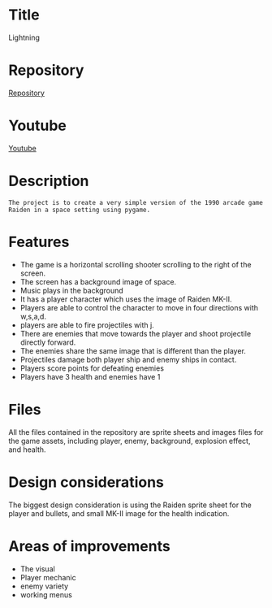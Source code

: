 # **Title**
Lightning

# **Repository** 
[Repository](https://github.com/YaoXiao4090/Lightning.git)

# **Youtube**
[Youtube](https://youtu.be/OcrkrfnrkS0)

# **Description**
    The project is to create a very simple version of the 1990 arcade game Raiden in a space setting using pygame.

# **Features**
- The game is a horizontal scrolling shooter scrolling to the right of the screen.  
- The screen has a background image of space.  
- Music plays in the background
- It has a player character which uses the image of Raiden MK-II.  
- Players are able to control the character to move in four directions with w,s,a,d.  
- players are able to fire projectiles with j.  
- There are enemies that move towards the player and shoot projectile directly forward.  
- The enemies share the same image that is different than the player.    
- Projectiles damage both player ship and enemy ships in contact.  
- Players score points for defeating enemies
- Players have 3 health and enemies have 1

# **Files**
All the files contained in the repository are sprite sheets and images files for the game assets, including player, enemy, background, explosion effect, and health.

# **Design considerations**
The biggest design consideration is using the Raiden sprite sheet for the player and bullets, and small MK-II image for the health indication.

# **Areas of improvements**
- The visual
- Player mechanic
- enemy variety
- working menus